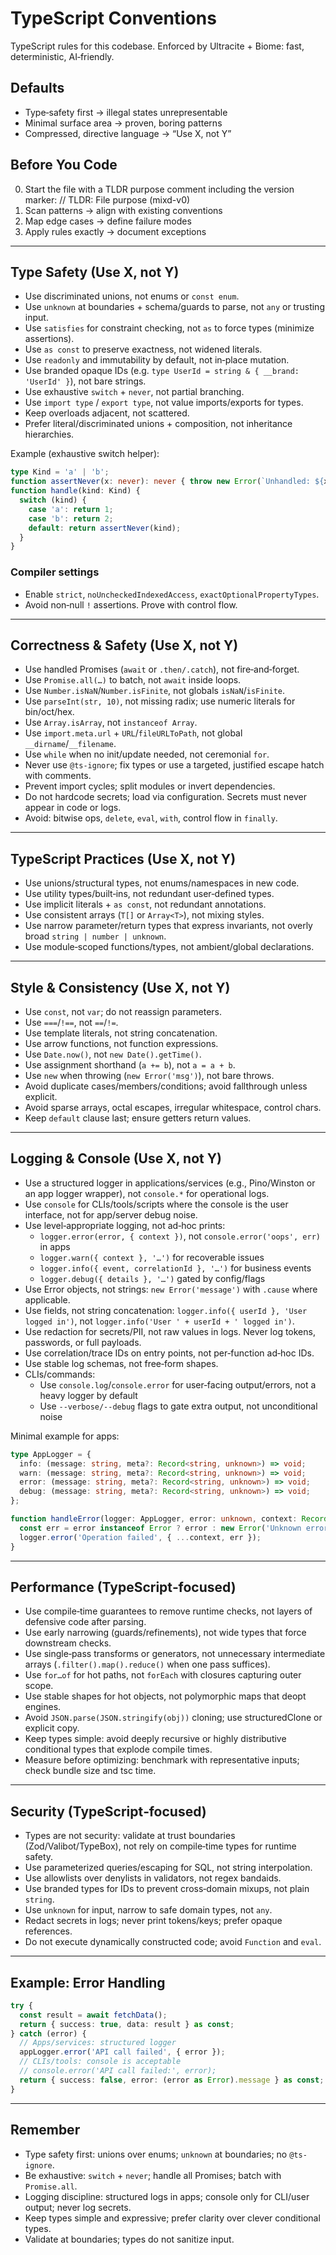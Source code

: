 # TypeScript Conventions

TypeScript rules for this codebase. Enforced by Ultracite + Biome: fast, deterministic, AI‑friendly.

## Defaults

- Type‑safety first → illegal states unrepresentable
- Minimal surface area → proven, boring patterns
- Compressed, directive language → “Use X, not Y”

## Before You Code

0. Start the file with a TLDR purpose comment including the version marker:
   // TLDR: File purpose (mixd-v0)
1. Scan patterns → align with existing conventions
2. Map edge cases → define failure modes
3. Apply rules exactly → document exceptions

---

## Type Safety (Use X, not Y)

- Use discriminated unions, not enums or `const enum`.
- Use `unknown` at boundaries + schema/guards to parse, not `any` or trusting input.
- Use `satisfies` for constraint checking, not `as` to force types (minimize assertions).
- Use `as const` to preserve exactness, not widened literals.
- Use `readonly` and immutability by default, not in‑place mutation.
- Use branded opaque IDs (e.g. `type UserId = string & { __brand: 'UserId' }`), not bare strings.
- Use exhaustive `switch` + `never`, not partial branching.
- Use `import type` / `export type`, not value imports/exports for types.
- Keep overloads adjacent, not scattered.
- Prefer literal/discriminated unions + composition, not inheritance hierarchies.

Example (exhaustive switch helper):

```typescript
type Kind = 'a' | 'b';
function assertNever(x: never): never { throw new Error(`Unhandled: ${x}`); }
function handle(kind: Kind) {
  switch (kind) {
    case 'a': return 1;
    case 'b': return 2;
    default: return assertNever(kind);
  }
}
```

### Compiler settings

- Enable `strict`, `noUncheckedIndexedAccess`, `exactOptionalPropertyTypes`.
- Avoid non‑null `!` assertions. Prove with control flow.

---

## Correctness & Safety (Use X, not Y)

- Use handled Promises (`await` or `.then/.catch`), not fire‑and‑forget.
- Use `Promise.all(…)` to batch, not `await` inside loops.
- Use `Number.isNaN`/`Number.isFinite`, not globals `isNaN`/`isFinite`.
- Use `parseInt(str, 10)`, not missing radix; use numeric literals for bin/oct/hex.
- Use `Array.isArray`, not `instanceof Array`.
- Use `import.meta.url` + `URL`/`fileURLToPath`, not global `__dirname`/`__filename`.
- Use `while` when no init/update needed, not ceremonial `for`.
- Never use `@ts-ignore`; fix types or use a targeted, justified escape hatch with comments.
- Prevent import cycles; split modules or invert dependencies.
- Do not hardcode secrets; load via configuration. Secrets must never appear in code or logs.
- Avoid: bitwise ops, `delete`, `eval`, `with`, control flow in `finally`.

---

## TypeScript Practices (Use X, not Y)

- Use unions/structural types, not enums/namespaces in new code.
- Use utility types/built‑ins, not redundant user‑defined types.
- Use implicit literals + `as const`, not redundant annotations.
- Use consistent arrays (`T[]` or `Array<T>`), not mixing styles.
- Use narrow parameter/return types that express invariants, not overly broad `string | number | unknown`.
- Use module‑scoped functions/types, not ambient/global declarations.

---

## Style & Consistency (Use X, not Y)

- Use `const`, not `var`; do not reassign parameters.
- Use `===`/`!==`, not `==`/`!=`.
- Use template literals, not string concatenation.
- Use arrow functions, not function expressions.
- Use `Date.now()`, not `new Date().getTime()`.
- Use assignment shorthand (`a += b`), not `a = a + b`.
- Use `new` when throwing (`new Error('msg')`), not bare throws.
- Avoid duplicate cases/members/conditions; avoid fallthrough unless explicit.
- Avoid sparse arrays, octal escapes, irregular whitespace, control chars.
- Keep `default` clause last; ensure getters return values.

---

## Logging & Console (Use X, not Y)

- Use a structured logger in applications/services (e.g., Pino/Winston or an app logger wrapper), not `console.*` for operational logs.
- Use `console` for CLIs/tools/scripts where the console is the user interface, not for app/server debug noise.
- Use level‑appropriate logging, not ad‑hoc prints:
  - `logger.error(error, { context })`, not `console.error('oops', err)` in apps
  - `logger.warn({ context }, '…')` for recoverable issues
  - `logger.info({ event, correlationId }, '…')` for business events
  - `logger.debug({ details }, '…')` gated by config/flags
- Use Error objects, not strings: `new Error('message')` with `.cause` where applicable.
- Use fields, not string concatenation: `logger.info({ userId }, 'User logged in')`, not `logger.info('User ' + userId + ' logged in')`.
- Use redaction for secrets/PII, not raw values in logs. Never log tokens, passwords, or full payloads.
- Use correlation/trace IDs on entry points, not per‑function ad‑hoc IDs.
- Use stable log schemas, not free‑form shapes.
- CLIs/commands:
  - Use `console.log`/`console.error` for user‑facing output/errors, not a heavy logger by default
  - Use `--verbose/--debug` flags to gate extra output, not unconditional noise

Minimal example for apps:

```ts
type AppLogger = {
  info: (message: string, meta?: Record<string, unknown>) => void;
  warn: (message: string, meta?: Record<string, unknown>) => void;
  error: (message: string, meta?: Record<string, unknown>) => void;
  debug: (message: string, meta?: Record<string, unknown>) => void;
};

function handleError(logger: AppLogger, error: unknown, context: Record<string, unknown>) {
  const err = error instanceof Error ? error : new Error('Unknown error', { cause: error });
  logger.error('Operation failed', { ...context, err });
}
```

---

## Performance (TypeScript‑focused)

- Use compile‑time guarantees to remove runtime checks, not layers of defensive code after parsing.
- Use early narrowing (guards/refinements), not wide types that force downstream checks.
- Use single‑pass transforms or generators, not unnecessary intermediate arrays (`.filter().map().reduce()` when one pass suffices).
- Use `for…of` for hot paths, not `forEach` with closures capturing outer scope.
- Use stable shapes for hot objects, not polymorphic maps that deopt engines.
- Avoid `JSON.parse(JSON.stringify(obj))` cloning; use structuredClone or explicit copy.
- Keep types simple: avoid deeply recursive or highly distributive conditional types that explode compile times.
- Measure before optimizing: benchmark with representative inputs; check bundle size and tsc time.

---

## Security (TypeScript‑focused)

- Types are not security: validate at trust boundaries (Zod/Valibot/TypeBox), not rely on compile‑time types for runtime safety.
- Use parameterized queries/escaping for SQL, not string interpolation.
- Use allowlists over denylists in validators, not regex bandaids.
- Use branded types for IDs to prevent cross‑domain mixups, not plain `string`.
- Use `unknown` for input, narrow to safe domain types, not `any`.
- Redact secrets in logs; never print tokens/keys; prefer opaque references.
- Do not execute dynamically constructed code; avoid `Function` and `eval`.

---

## Example: Error Handling

```ts
try {
  const result = await fetchData();
  return { success: true, data: result } as const;
} catch (error) {
  // Apps/services: structured logger
  appLogger.error('API call failed', { error });
  // CLIs/tools: console is acceptable
  // console.error('API call failed:', error);
  return { success: false, error: (error as Error).message } as const;
}
```

---

## Remember

- Type safety first: unions over enums; `unknown` at boundaries; no `@ts-ignore`.
- Be exhaustive: `switch` + `never`; handle all Promises; batch with `Promise.all`.
- Logging discipline: structured logs in apps; console only for CLI/user output; never log secrets.
- Keep types simple and expressive; prefer clarity over clever conditional types.
- Validate at boundaries; types do not sanitize input.
